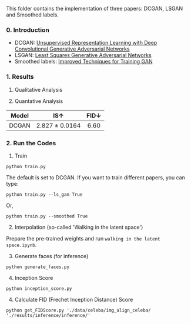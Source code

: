 This folder contains the implementation of three papers: DCGAN, LSGAN and Smoothed labels.

### 0. Introduction
- DCGAN: [Unsupervised Representation Learning with Deep Convolutional Generative Adversarial Networks](https://arxiv.org/abs/1511.06434.pdf)
- LSGAN: [Least Squares Generative Adversarial Networks](https://arxiv.org/abs/1611.04076.pdf)
- Smoothed labels: [Improved Techniques for Training GAN](https://arxiv.org/abs/1606.03498.pdf)


### 1. Results
1) Qualitative Analysis

2) Quantative Analysis

| Model | IS↑ | FID↓ |
|:-----:|:-----:|:-----:|
| DCGAN | 2.827 ± 0.0164 | 6.60 |


### 2. Run the Codes
1) Train
```
python train.py
```

The default is set to DCGAN. If you want to train different papers, you can type:
```
python train.py --ls_gan True
```
Or,
```
python train.py --smoothed True
```

2) Interpolation (so-called 'Walking in the latent space')

Prepare the pre-trained weights and run `walking in the latent space.ipynb`.

3) Generate faces (for inference)
```
python generate_faces.py
```

4) Inception Score
```
python inception_score.py
```

4) Calculate FID (Frechet Inception Distance) Score
```
python get_FIDScore.py './data/celeba/img_align_celeba/ './results/inference/inference/'
```

